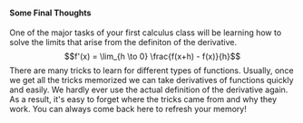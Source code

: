 #### Some Final Thoughts

One of the major tasks of your first calculus class will be learning how to solve the limits that arise from the definiton of the derivative.
$$f'(x) = \lim_{h \to 0} \frac{f(x+h) - f(x)}{h}$$ 
There are many tricks to learn for different types of functions.  Usually, once we get all the tricks memorized we can take derivatives of functions quickly and easily. We hardly ever use the actual definition of the derivative again.   As a result, it's easy to forget where the tricks came from and why they work.  You can always come back here to refresh your memory!

